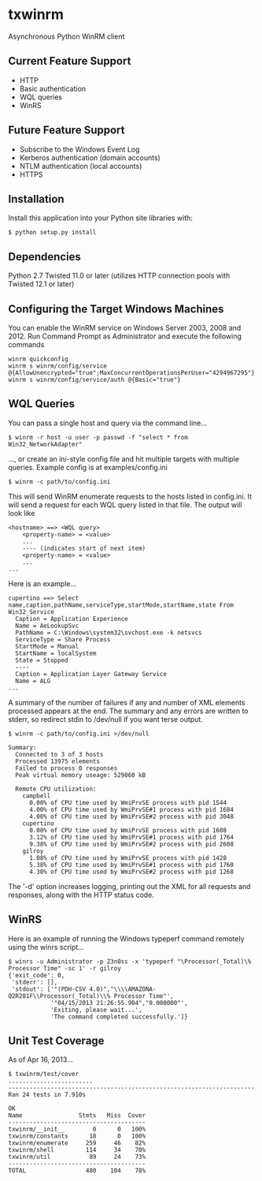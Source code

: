 txwinrm
=======

Asynchronous Python WinRM client


Current Feature Support
-----------------------

* HTTP
* Basic authentication
* WQL queries
* WinRS

Future Feature Support
----------------------

* Subscribe to the Windows Event Log
* Kerberos authentication (domain accounts)
* NTLM authentication (local accounts)
* HTTPS


Installation
------------

Install this application into your Python site libraries with:

    $ python setup.py install


Dependencies
------------

Python 2.7
Twisted 11.0 or later (utilizes HTTP connection pools with Twisted 12.1 or later)


Configuring the Target Windows Machines
---------------------------------------

You can enable the WinRM service on Windows Server 2003, 2008 and 2012. Run
Command Prompt as Administrator and execute the following commands

    winrm quickconfig
    winrm s winrm/config/service @{AllowUnencrypted="true";MaxConcurrentOperationsPerUser="4294967295"}
    winrm s winrm/config/service/auth @{Basic="true"}


WQL Queries
-----------

You can pass a single host and query via the command line...

    $ winrm -r host -u user -p passwd -f "select * from Win32_NetworkAdapter"


..., or create an ini-style config file and hit multiple targets with multiple
queries. Example config is at examples/config.ini

    $ winrm -c path/to/config.ini


This will send WinRM enumerate requests to the hosts listed in config.ini. It
will send a request for each WQL query listed in that file. The output will
look like

    <hostname> ==> <WQL query>
        <property-name> = <value>
        ...
        ---- (indicates start of next item)
        <property-name> = <value>
        ...
    ...


Here is an example...

    cupertino ==> Select name,caption,pathName,serviceType,startMode,startName,state From Win32_Service
      Caption = Application Experience
      Name = AeLookupSvc
      PathName = C:\Windows\system32\svchost.exe -k netsvcs
      ServiceType = Share Process
      StartMode = Manual
      StartName = localSystem
      State = Stopped
      ----
      Caption = Application Layer Gateway Service
      Name = ALG
    ...


A summary of the number of failures if any and number of XML elements processed
appears at the end. The summary and any errors are written to stderr, so
redirect stdin to /dev/null if you want terse output.

    $ winrm -c path/to/config.ini >/dev/null

    Summary:
      Connected to 3 of 3 hosts
      Processed 13975 elements
      Failed to process 0 responses
      Peak virtual memory useage: 529060 kB

      Remote CPU utilization:
        campbell
          0.00% of CPU time used by WmiPrvSE process with pid 1544
          4.00% of CPU time used by WmiPrvSE#1 process with pid 1684
          4.00% of CPU time used by WmiPrvSE#2 process with pid 3048
        cupertino
          0.00% of CPU time used by WmiPrvSE process with pid 1608
          3.12% of CPU time used by WmiPrvSE#1 process with pid 1764
          9.38% of CPU time used by WmiPrvSE#2 process with pid 2608
        gilroy
          1.08% of CPU time used by WmiPrvSE process with pid 1428
          5.38% of CPU time used by WmiPrvSE#1 process with pid 1760
          4.30% of CPU time used by WmiPrvSE#2 process with pid 1268


The '-d' option increases logging, printing out the XML for all requests and
responses, along with the HTTP status code.


WinRS
-----

Here is an example of running the Windows typeperf command remotely using the
winrs script...

    $ winrs -u Administrator -p Z3n0ss -x 'typeperf "\Processor(_Total)\% Processor Time" -sc 1' -r gilroy
    {'exit_code': 0,
     'stderr': [],
     'stdout': ['"(PDH-CSV 4.0)","\\\\AMAZONA-Q2R281F\\Processor(_Total)\\% Processor Time"',
                '"04/15/2013 21:26:55.984","0.000000"',
                'Exiting, please wait...',
                'The command completed successfully.']}


Unit Test Coverage
------------------

As of Apr 16, 2013...

    $ txwinrm/test/cover
    ........................
    ----------------------------------------------------------------------
    Ran 24 tests in 7.910s

    OK
    Name                Stmts   Miss  Cover
    ---------------------------------------
    txwinrm/__init__        0      0   100%
    txwinrm/constants      18      0   100%
    txwinrm/enumerate     259     46    82%
    txwinrm/shell         114     34    70%
    txwinrm/util           89     24    73%
    ---------------------------------------
    TOTAL                 480    104    78%
